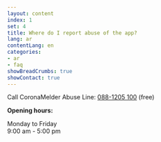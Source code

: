 ```yaml
---
layout: content
index: 1
set: 4
title: Where do I report abuse of the app?
lang: ar
contentLang: en
categories:
- ar
- faq
showBreadCrumbs: true
showContact: true
---
```


Call CoronaMelder Abuse Line:
<a href="tel:+31881205100">088-1205 100</a> (free)

**Opening hours:**

Monday to Friday<br />
9:00 am - 5:00 pm
